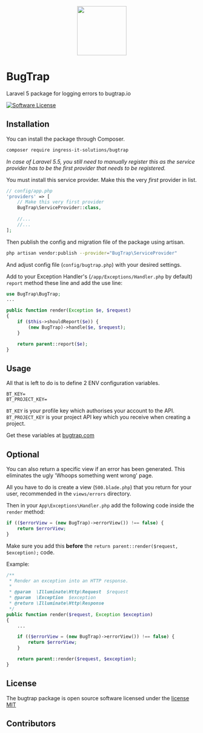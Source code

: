 <p align="center">
    <a href="https://www.bugtrap.io" target="_blank"><img width="130" src="https://www.ingressit.com/images/icon128x121.png"></a>
</p>

# BugTrap

Laravel 5 package for logging errors to bugtrap.io

[![Software License](https://img.shields.io/badge/license-MIT-brightgreen.svg?style=flat-square)](LICENSE.md)

## Installation 

You can install the package through Composer.
```bash
composer require ingress-it-solutions/bugtrap
```
*In case of Laravel 5.5, you still need to manually register this as the service provider has to be the first provider that needs to be registered.*

You must install this service provider. Make this the very *first* provider in list.
```php
// config/app.php
'providers' => [
    // Make this very first provider
    BugTrap\ServiceProvider::class,
    
    //...
    //...
];
```

Then publish the config and migration file of the package using artisan.
```bash
php artisan vendor:publish --provider="BugTrap\ServiceProvider"
```
And adjust config file (`config/bugtrap.php`) with your desired settings.

Add to your Exception Handler's (`/app/Exceptions/Handler.php` by default) `report` method these line and add the use line:
```php
use BugTrap\BugTrap;
...

public function render(Exception $e, $request)
{
    if ($this->shouldReport($e)) {
        (new BugTrap)->handle($e, $request);
    }

    return parent::report($e);
}
```

## Usage

All that is left to do is to define 2 ENV configuration variables.

```
BT_KEY=
BT_PROJECT_KEY=
```

`BT_KEY` is your profile key which authorises your account to the API.
`BT_PROJECT_KEY` is your project API key which you receive when creating a project.

Get these variables at [bugtrap.com](https://www.bugtrap.com)

## Optional

You can also return a specific view if an error has been generated. This eliminates the ugly 'Whoops something went wrong' page.

All you have to do is create a view (`500.blade.php`) that you return for your user, recommended in the `views/errors` directory.

Then in your `App\Exceptions\Handler.php` add the following code inside the `render` method:

```php
if (($errorView = (new BugTrap)->errorView()) !== false) {
    return $errorView;
}
```

Make sure you add this **before** the `return parent::render($request, $exception);` code.

Example:

```php
/**
 * Render an exception into an HTTP response.
 *
 * @param  \Illuminate\Http\Request  $request
 * @param  \Exception  $exception
 * @return \Illuminate\Http\Response
 */
public function render($request, Exception $exception)
{
    ...

    if (($errorView = (new BugTrap)->errorView()) !== false) {
        return $errorView;
    }

    return parent::render($request, $exception);
}
```

## License

The bugtrap package is open source software licensed under the [license MIT](http://opensource.org/licenses/MIT)

## Contributors


